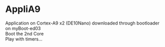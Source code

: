 # AppliA9
Application on Cortex-A9 x2 (DE10Nano) downloaded through bootloader on myBoot-ed03  
Boot the 2nd Core  
Play with timers...   
